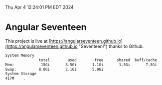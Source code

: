 Thu Apr  4 12:24:01 PM EDT 2024

# Angular Seventeen


This project is live at [https://angularseventeen.github.io](https://angularseventeen.github.io "Seventeen!") thanks to Github.

```bash
System Memory
               total        used        free      shared  buff/cache   available
Mem:            15Gi       8.5Gi       1.1Gi       1.5Gi       7.5Gi       6.8Gi
Swap:          8.0Gi       2.1Gi       5.9Gi
System Storage
417M	.
```
```bash

